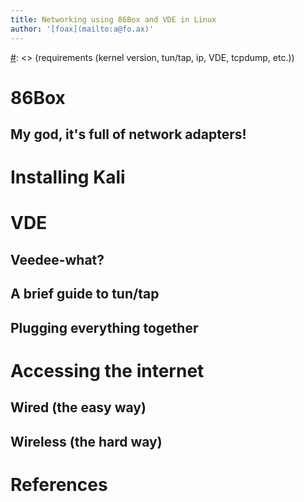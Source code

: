 ```yaml
---
title: Networking using 86Box and VDE in Linux
author: '[foax](mailto:a@fo.ax)'
---
```


[#]: <> (inside-out approach)
[#]: <> (requirements (kernel version, tun/tap, ip, VDE, tcpdump, etc.))

# 86Box

## My god, it's full of network adapters!

[#]: <> (using NE1000)

# Installing Kali

[#]: <> (see install.md)

# VDE

[#]: <> (https://unix.stackexchange.com/questions/724542/86box-on-linux-slackware-how-to-enable-networking-with-pcap)

## Veedee-what?

## A brief guide to tun/tap

## Plugging everything together

[#]: <> (after setup, final check that tap can see IPX and IP packets)

# Accessing the internet

## Wired (the easy way)

[#]: <> (bridge)
[#]: <> (dhcp works)
[#]: <> (put page where this was described in references)

## Wireless (the hard way)

[#]: <> (3- and 4-address mode)
[#]: <> (no dhcp on wifi -- set up our own or use static config)
[#]: <> (double masquerade)

# References
